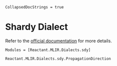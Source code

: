 ```@meta
CollapsedDocStrings = true
```

# Shardy Dialect

Refer to the [official documentation](https://openxla.org/shardy) for more details.

```@autodocs
Modules = [Reactant.MLIR.Dialects.sdy]
```

```@docs
Reactant.MLIR.Dialects.sdy.PropagationDirection
```
